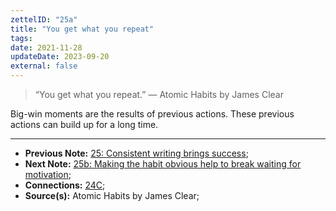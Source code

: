 ```yaml
---
zettelID: "25a"
title: "You get what you repeat"
tags:
date: 2021-11-28
updateDate: 2023-09-20
external: false
---
```


> “You get what you repeat.” — Atomic Habits by James Clear

Big-win moments are the results of previous actions. These previous actions can build up for a long time.

---

- **Previous Note:** [25: Consistent writing brings success](/notes/25/);
- **Next Note:** [25b: Making the habit obvious help to break waiting for motivation](/notes/25b/);
- **Connections:** [24C](/notes/24c/);
- **Source(s):** Atomic Habits by James Clear;
